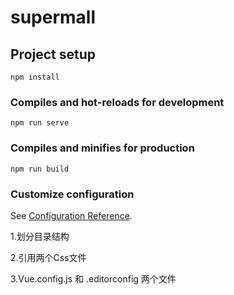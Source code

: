 # supermall

## Project setup
```
npm install
```

### Compiles and hot-reloads for development
```
npm run serve
```

### Compiles and minifies for production
```
npm run build
```

### Customize configuration
See [Configuration Reference](https://cli.vuejs.org/config/).


1.划分目录结构

2.引用两个Css文件

3.Vue.config.js 和 .editorconfig 两个文件 

